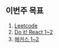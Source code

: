 ## 이번주 목표

1. [Leetcode](leetcode.md)
2. [Do it! React 1~2](https://user-images.githubusercontent.com/23524849/98463534-23724300-21ff-11eb-95fd-930a8fbbd10f.png)
3. [해커스 1~2](hackers.md)
